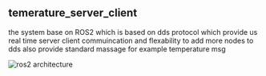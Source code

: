 ## temerature_server_client

the system base on ROS2 which is based on dds protocol 
which provide us real time server client commuincation and flexability to add more nodes to dds
also provide standard massage for example temperature msg


![ros2 architecture ](https://automaticaddison.com/wp-content/uploads/2021/11/ros-architecture.jpg)


